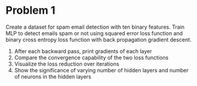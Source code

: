 # Problem 1

Create a dataset for spam email detection with ten binary features. Train MLP to detect emails
spam or not using squared error loss function and binary cross entropy loss function with back
propagation gradient descent.
1. After each backward pass, print gradients of each layer
2. Compare the convergence capability of the two loss functions
3. Visualize the loss reduction over iterations
4. Show the significance of varying number of hidden layers and number of neurons in
the hidden layers
